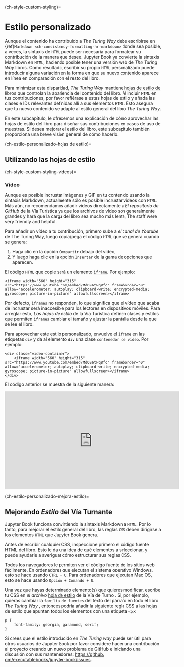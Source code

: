 (ch-style-custom-styling)=
# Estilo personalizado

Aunque el contenido ha contribuido a _The Turing Way_ debe escribirse en {ref}`Markdown <ch-consistency-formatting-hr-markdown>` donde sea posible, a veces, la sintaxis de `HTML` puede ser necesaria para formatear su contribución de la manera que desee. Jupyter Book ya convierte la sintaxis Markdown en `HTML`, haciendo posible tener una versión web de _The Turing Way_ libros. Como resultado, escribir su propio `HTML` personalizado puede introducir alguna variación en la forma en que su nuevo contenido aparece en línea en comparación con el resto del libro.

Para minimizar esta disparidad, _The Turing Way_ mantiene [hojas de estilo de libros](https://github.com/alan-turing-institute/the-turing-way/blob/main/book/website/_static/book-stylesheet.css) que controlan la apariencia del contenido del libro. Al incluir `HTML` en tus contribuciones, por favor refiérase a estas hojas de estilo y añada las clases e IDs relevantes definidas allí a sus elementos `HTML`. Esto asegura que tu nuevo contenido se adapte al estilo general del libro _The Turing Way_.

En este subcapítulo, le ofrecemos una explicación de cómo aprovechar las hojas de estilo del libro para diseñar sus contribuciones en casos de uso de muestras. Si desea mejorar el estilo del libro, este subcapítulo también proporciona una breve visión general de cómo hacerlo.

(ch-estilo-personalizado-hojas de estilo)=
## Utilizando las hojas de estilo

(ch-style-custom-styling-videos)=
### Vídeo

Aunque es posible incrustar imágenes y GIF en tu contenido usando la sintaxis Markdown, actualmente sólo es posible incrustar vídeos con `HTML`. Más aún, no recomendamos añadir videos directamente a _El repositorio de GitHub_ de la Vía Turística ya que los archivos de vídeo son generalmente grandes y hará que la carga del libro sea mucho más lenta, The staff were very friendly and helpful.

Para añadir un vídeo a tu contribución, primero sube a _el canal de Youtube_ de The Turing Way, luego copia/pega el código `HTML` que se genera cuando se genera:
1. Haga clic en la opción `Compartir` debajo del vídeo,
1. Y luego haga clic en la opción `Insertar` de la gama de opciones que aparecen.


El código `HTML` que copie será un elemento [`iframe`](https://developer.mozilla.org/en-US/docs/Web/HTML/Element/iframe). Por ejemplo:

```
<iframe width="560" height="315" src="https://www.youtube.com/embed/MdOS6tPq8fc" frameborder="0" allow="accelerometer; autoplay; clipboard-write; encrypted-media; gyroscope; picture-in-picture" allowfullscreen></iframe>
```

Por defecto, `iframes` no responden, lo que significa que el vídeo que acaba de incrustar será inaccesible para los lectores en dispositivos móviles. Para arreglar esto, _Las hojas de estilo_ de la Vía Turística definen clases y estilos que permiten `iframes` cambiar el tamaño y ajustar la pantalla desde la que se lee el libro.

Para aprovechar este estilo personalizado, envuelve el `iframe` en las etiquetas `div` y da al elemento `div` una clase `contenedor de vídeo`. Por ejemplo:

```
<div class="video-container">
    <iframe width="560" height="315" src="https://www.youtube.com/embed/MdOS6tPq8fc" frameborder="0" allow="accelerometer; autoplay; clipboard-write; encrypted-media; gyroscope; picture-in-picture" allowfullscreen></iframe>
</div>
```

El código anterior se muestra de la siguiente manera:

<div class="video-container">
    <iframe width="560" height="315" src="https://www.youtube.com/embed/MdOS6tPq8fc" frameborder="0" allow="accelerometer; autoplay; clipboard-write; encrypted-media; gyroscope; picture-in-picture" allowfullscreen></iframe>
</div>

(ch-estilo-personalizado-mejora-estilo)=
## Mejorando _Estilo_ del Vía Turnante

Jupyter Book funciona convirtiendo la sintaxis Markdown a `HTML`. Por lo tanto, para mejorar el estilo general del libro, las reglas `CSS` deben dirigirse a los elementos `HTML` que Jupyter Book genera.

Antes de escribir cualquier CSS, inspeccione primero el código fuente HTML del libro. Esto le da una idea de qué elementos a seleccionar, y puede ayudarle a averiguar cómo estructurar sus reglas CSS.

Todos los navegadores le permiten ver el código fuente de los sitios web fácilmente. En ordenadores que ejecutan el sistema operativo Windows, esto se hace usando `CTRL + U`. Para ordenadores que ejecutan Mac OS, esto se hace usando `Opción + Comando + U`.

Una vez que hayas determinado elemento(s) que quieres modificar, escribe tu CSS en _el archivo_ [hoja de estilo](https://github.com/alan-turing-institute/the-turing-way/blob/main/book/website/_static/book-stylesheet.css) de la Vía de Turno </a>. Si, por ejemplo, quieras cambiar la `familia de fuentes` del texto del párrafo en todo el libro _The Turing Way_ , entonces podría añadir la siguiente regla CSS a las hojas de estilo que apuntan todos los elementos con una etiqueta `<p>`:

```
p {
    font-family: georgia, garamond, serif;
}
```

Si crees que el estilo introducido en _The Turing way_ puede ser útil para otros usuarios de Jupyter Book por favor considere hacer una contribución al proyecto creando un nuevo problema de GitHub e iniciando una discusión con sus mantenedores: [https://github. om/executablebooks/jupyter-book/issues](https://github.com/executablebooks/jupyter-book/issues).
